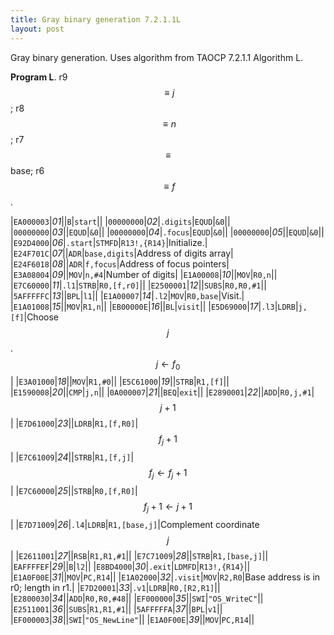 ```yaml
---
title: Gray binary generation 7.2.1.1L
layout: post
---
```


Gray binary generation. Uses algorithm from TAOCP 7.2.1.1 Algorithm L.


__Program L__. r9 $$\equiv j$$; r8 $$\equiv n$$; r7 $$\equiv$$ base; r6 $$\equiv f$$.

|`EA000003`|*01*||`B`|`start`||
|`00000000`|*02*|`.digits`|`EQUD`|`&0`||
|`00000000`|*03*||`EQUD`|`&0`||
|`00000000`|*04*|`.focus`|`EQUD`|`&0`||
|`00000000`|*05*||`EQUD`|`&0`||
|`E92D4000`|*06*|`.start`|`STMFD`|`R13!,{R14}`|Initialize.|
|`E24F701C`|*07*||`ADR`|`base,digits`|Address of digits array|
|`E24F6018`|*08*||`ADR`|`f,focus`|Address of focus pointers|
|`E3A08004`|*09*||`MOV`|`n,#4`|Number of digits|
|`E1A00008`|*10*||`MOV`|`R0,n`||
|`E7C60000`|*11*|`.l1`|`STRB`|`R0,[f,r0]`||
|`E2500001`|*12*||`SUBS`|`R0,R0,#1`||
|`5AFFFFFC`|*13*||`BPL`|`l1`||
|`E1A00007`|*14*|`.l2`|`MOV`|`R0,base`|Visit.|
|`E1A01008`|*15*||`MOV`|`R1,n`||
|`EB00000E`|*16*||`BL`|`visit`||
|`E5D69000`|*17*|`.l3`|`LDRB`|`j,[f]`|Choose $$j$$. $$j \gets f_0$$|
|`E3A01000`|*18*||`MOV`|`R1,#0`||
|`E5C61000`|*19*||`STRB`|`R1,[f]`||
|`E1590008`|*20*||`CMP`|`j,n`||
|`0A000007`|*21*||`BEQ`|`exit`||
|`E2890001`|*22*||`ADD`|`R0,j,#1`|$$j+1$$|
|`E7D61000`|*23*||`LDRB`|`R1,[f,R0]`|$$f_j+1$$|
|`E7C61009`|*24*||`STRB`|`R1,[f,j]`|$$f_j \gets f_j+1$$|
|`E7C60000`|*25*||`STRB`|`R0,[f,R0]`|$$f_j+1 \gets j + 1$$|
|`E7D71009`|*26*|`.l4`|`LDRB`|`R1,[base,j]`|Complement coordinate $$j$$|
|`E2611001`|*27*||`RSB`|`R1,R1,#1`||
|`E7C71009`|*28*||`STRB`|`R1,[base,j]`||
|`EAFFFFEF`|*29*||`B`|`l2`||
|`E8BD4000`|*30*|`.exit`|`LDMFD`|`R13!,{R14}`||
|`E1A0F00E`|*31*||`MOV`|`PC,R14`||
|`E1A02000`|*32*|`.visit`|`MOV`|`R2,R0`|Base address is in r0; length in r1.|
|`E7D20001`|*33*|`.v1`|`LDRB`|`R0,[R2,R1]`||
|`E2800030`|*34*||`ADD`|`R0,R0,#48`||
|`EF000000`|*35*||`SWI`|`"OS_WriteC"`||
|`E2511001`|*36*||`SUBS`|`R1,R1,#1`||
|`5AFFFFFA`|*37*||`BPL`|`v1`||
|`EF000003`|*38*||`SWI`|`"OS_NewLine"`||
|`E1A0F00E`|*39*||`MOV`|`PC,R14`||
